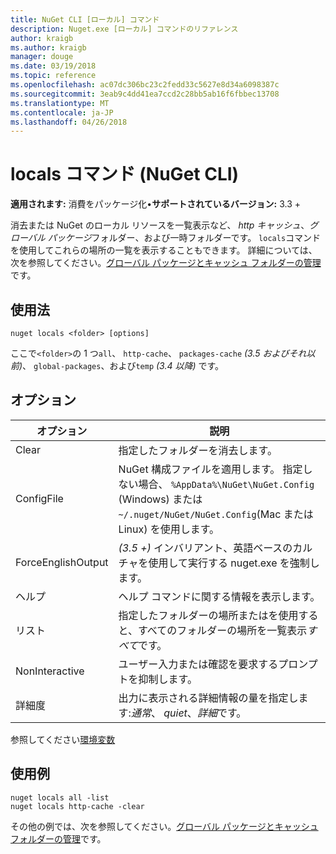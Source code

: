 ```yaml
---
title: NuGet CLI [ローカル] コマンド
description: Nuget.exe [ローカル] コマンドのリファレンス
author: kraigb
ms.author: kraigb
manager: douge
ms.date: 03/19/2018
ms.topic: reference
ms.openlocfilehash: ac07dc306bc23c2fedd33c5627e8d34a6098387c
ms.sourcegitcommit: 3eab9c4dd41ea7ccd2c28bb5ab16f6fbbec13708
ms.translationtype: MT
ms.contentlocale: ja-JP
ms.lasthandoff: 04/26/2018
---
```

# <a name="locals-command-nuget-cli"></a>locals コマンド (NuGet CLI)

**適用されます:** 消費をパッケージ化&bullet;**サポートされているバージョン:** 3.3 +

消去または NuGet のローカル リソースを一覧表示など、 *http キャッシュ*、*グローバル パッケージ*フォルダー、および一時フォルダーです。 `locals`コマンドを使用してこれらの場所の一覧を表示することもできます。 詳細については、次を参照してください。[グローバル パッケージとキャッシュ フォルダーの管理](../consume-packages/managing-the-global-packages-and-cache-folders.md)です。

## <a name="usage"></a>使用法

```cli
nuget locals <folder> [options]
```

ここで`<folder>`の 1 つ`all`、 `http-cache`、 `packages-cache` *(3.5 およびそれ以前)*、 `global-packages`、および`temp` *(3.4 以降)* です。

## <a name="options"></a>オプション

| オプション | 説明 |
| --- | --- |
| Clear | 指定したフォルダーを消去します。 |
| ConfigFile | NuGet 構成ファイルを適用します。 指定しない場合、 `%AppData%\NuGet\NuGet.Config` (Windows) または`~/.nuget/NuGet/NuGet.Config`(Mac または Linux) を使用します。|
| ForceEnglishOutput | *(3.5 +)* インバリアント、英語ベースのカルチャを使用して実行する nuget.exe を強制します。 |
| ヘルプ | ヘルプ コマンドに関する情報を表示します。 |
| リスト | 指定したフォルダーの場所またはを使用すると、すべてのフォルダーの場所を一覧表示*すべて*です。 |
| NonInteractive | ユーザー入力または確認を要求するプロンプトを抑制します。 |
| 詳細度 | 出力に表示される詳細情報の量を指定します:*通常*、 *quiet*、*詳細*です。 |

参照してください[環境変数](cli-ref-environment-variables.md)

## <a name="examples"></a>使用例

```cli
nuget locals all -list
nuget locals http-cache -clear
```

その他の例では、次を参照してください。[グローバル パッケージとキャッシュ フォルダーの管理](../consume-packages/managing-the-global-packages-and-cache-folders.md)です。
